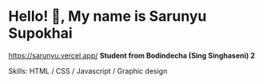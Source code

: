 # Hello! 👋, My name is Sarunyu Supokhai
https://sarunyu.vercel.app/
**Student from Bodindecha (Sing Singhaseni) 2**

Skills: HTML / CSS / Javascript / Graphic design
